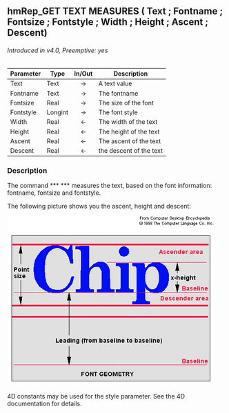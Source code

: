 ## hmRep_GET TEXT MEASURES ( Text ; Fontname ; Fontsize ; Fontstyle ; Width ; Height ; Ascent ; Descent)
###### Introduced in v4.0, Preemptive: yes

|Parameter|Type|In/Out|Description
|---|---|:---:|---
|Text|Text|→|A text value
|Fontname|Text|→|The fontname
|Fontsize|Real|→|The size of the font
|Fontstyle|Longint|→|The font style
|Width|Real|←|The width of the text
|Height|Real|←|The height of the text
|Ascent|Real|←|The ascent of the text
|Descent|Real|←|the descent of the text

### Description
The command *** <self> *** measures the text, based on the font information: fontname, fontsize and fontstyle.

The following picture shows you the ascent, height and descent:

![Font ascent descent](../Pictures/FontAscentDescent.png)

4D constants may be used for the style parameter. See the 4D documentation for details.
